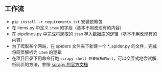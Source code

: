 ## 工作流
- `pip install -r requirements.txt` 安装依赖包
- 在 items.py 中定义 `item` 的字段（基本不用改现有的内容）
- 在 pipelines.py 中完成将爬取的 `item` 存入数据库的逻辑（基本不用改现有的内容）
- 为了爬取某个网站，在 spiders 文件夹下新建一个 *_spider.py 的文件，完成将网页解析为 `item` 的逻辑
- 在项目目录下用命令行跑 `scrapy shell 想要解析的url`，可以交互式地尝试解析网页的方法，参照 [scrapy 的官方文档](https://doc.scrapy.org/en/latest/topics/shell.html)